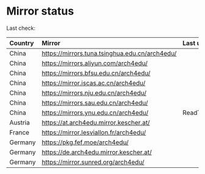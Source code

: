 <script src="./time.js"></script>
# Mirror status
Last check: <script type="text/javascript">localize(1682749272.8208175);</script>

|Country|Mirror|Last update|
|:------|:-----|:----------|
|China|https://mirrors.tuna.tsinghua.edu.cn/arch4edu/|<script type="text/javascript">localize(1682706527);</script>|
|China|https://mirrors.aliyun.com/arch4edu/|<script type="text/javascript">localize(1682706527);</script>|
|China|https://mirrors.bfsu.edu.cn/arch4edu/|<script type="text/javascript">localize(1682706527);</script>|
|China|https://mirror.iscas.ac.cn/arch4edu/|<script type="text/javascript">localize(1682706527);</script>|
|China|https://mirrors.nju.edu.cn/arch4edu/|<script type="text/javascript">localize(1682663512);</script>|
|China|https://mirrors.sau.edu.cn/arch4edu/|<script type="text/javascript">localize(1673850842);</script>|
|China|https://mirrors.ynu.edu.cn/arch4edu/|ReadTimeout|
|Austria|https://at.arch4edu.mirror.kescher.at/|<script type="text/javascript">localize(1682706527);</script>|
|France|https://mirror.lesviallon.fr/arch4edu/|<script type="text/javascript">localize(1682706527);</script>|
|Germany|https://pkg.fef.moe/arch4edu/|<script type="text/javascript">localize(1682706527);</script>|
|Germany|https://de.arch4edu.mirror.kescher.at/|<script type="text/javascript">localize(1682706527);</script>|
|Germany|https://mirror.sunred.org/arch4edu/|<script type="text/javascript">localize(1682706527);</script>|

<script src="./tablefilter/tablefilter.js"></script>
<script src="./table.js"></script>
